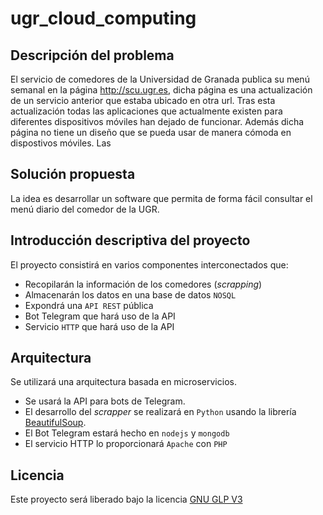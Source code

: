 # ugr_cloud_computing

## Descripción del problema

El servicio de comedores de la Universidad de Granada publica su menú semanal en la página http://scu.ugr.es, dicha página es una actualización de un servicio anterior que estaba ubicado en otra url.
Tras esta actualización todas las aplicaciones que actualmente existen para diferentes dispositivos móviles han dejado de funcionar.
Además dicha página no tiene un diseño que se pueda usar de manera cómoda en dispostivos móviles.
Las

## Solución propuesta

La idea es desarrollar un software que permita de forma fácil consultar el menú diario del comedor de la UGR.

## Introducción descriptiva del proyecto

El proyecto consistirá en varios componentes interconectados que:

- Recopilarán la información de los comedores (*scrapping*)
- Almacenarán los datos en una base de datos `NOSQL`
- Expondrá una `API REST` pública
- Bot Telegram que hará uso de la API
- Servicio `HTTP` que hará uso de la API

## Arquitectura

Se utilizará una arquitectura basada en microservicios.

- Se usará la API para bots de Telegram.
- El desarrollo del *scrapper* se realizará en `Python` usando la librería [BeautifulSoup](https://www.crummy.com/software/BeautifulSoup/).
- El Bot Telegram estará hecho en `nodejs` y `mongodb`
- El servicio HTTP lo proporcionará `Apache` con `PHP`

## Licencia

Este proyecto será liberado bajo la licencia [GNU GLP V3](https://github.com/erseco/ugr_cloud_computing/blob/master/LICENSE)
